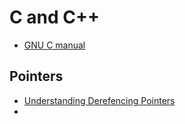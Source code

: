 # C and C++

- [GNU C manual](https://github.com/VernonGrant/gnu-c-language-manual/blob/main/markdown/index.md)

## Pointers

* [Understanding Derefencing Pointers](https://skillapp.co/blog/diving-into-c-understanding-dereferencing-pointers/)
* 